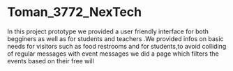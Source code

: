 # Toman_3772_NexTech
 In this project prototype we provided a user friendly interface for both begginers as well as for students and teachers .We provided infos on basic needs for visitors such as food restrooms and for students,to avoid colliding of regular messages with event messages we did a page which filters the events based on their free will
